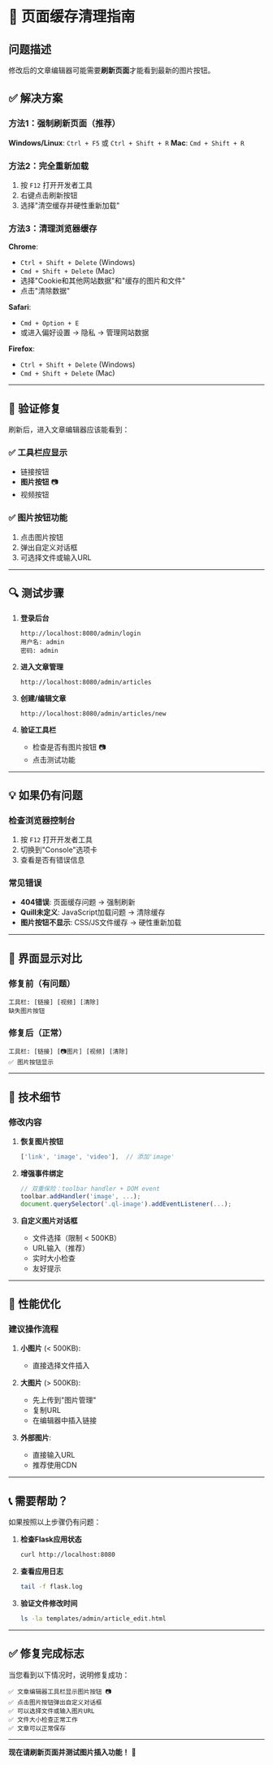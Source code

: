 # 🔄 页面缓存清理指南

## 问题描述
修改后的文章编辑器可能需要**刷新页面**才能看到最新的图片按钮。

## ✅ 解决方案

### 方法1：强制刷新页面（推荐）
**Windows/Linux**: `Ctrl + F5` 或 `Ctrl + Shift + R`
**Mac**: `Cmd + Shift + R`

### 方法2：完全重新加载
1. 按 `F12` 打开开发者工具
2. 右键点击刷新按钮
3. 选择"清空缓存并硬性重新加载"

### 方法3：清理浏览器缓存
**Chrome**:
- `Ctrl + Shift + Delete` (Windows)
- `Cmd + Shift + Delete` (Mac)
- 选择"Cookie和其他网站数据"和"缓存的图片和文件"
- 点击"清除数据"

**Safari**:
- `Cmd + Option + E`
- 或进入偏好设置 → 隐私 → 管理网站数据

**Firefox**:
- `Ctrl + Shift + Delete` (Windows)
- `Cmd + Shift + Delete` (Mac)

---

## 🎯 验证修复

刷新后，进入文章编辑器应该能看到：

### ✅ 工具栏应显示
- 链接按钮
- **图片按钮** 📷
- 视频按钮

### ✅ 图片按钮功能
1. 点击图片按钮
2. 弹出自定义对话框
3. 可选择文件或输入URL

---

## 🔍 测试步骤

1. **登录后台**
   ```
   http://localhost:8080/admin/login
   用户名: admin
   密码: admin
   ```

2. **进入文章管理**
   ```
   http://localhost:8080/admin/articles
   ```

3. **创建/编辑文章**
   ```
   http://localhost:8080/admin/articles/new
   ```

4. **验证工具栏**
   - 检查是否有图片按钮 📷
   - 点击测试功能

---

## 💡 如果仍有问题

### 检查浏览器控制台
1. 按 `F12` 打开开发者工具
2. 切换到"Console"选项卡
3. 查看是否有错误信息

### 常见错误
- **404错误**: 页面缓存问题 → 强制刷新
- **Quill未定义**: JavaScript加载问题 → 清除缓存
- **图片按钮不显示**: CSS/JS文件缓存 → 硬性重新加载

---

## 🎨 界面显示对比

### 修复前（有问题）
```
工具栏: [链接] [视频] [清除]
缺失图片按钮
```

### 修复后（正常）
```
工具栏: [链接] [📷图片] [视频] [清除]
✅ 图片按钮显示
```

---

## 🔧 技术细节

### 修改内容
1. **恢复图片按钮**
   ```javascript
   ['link', 'image', 'video'],  // 添加'image'
   ```

2. **增强事件绑定**
   ```javascript
   // 双重保险：toolbar handler + DOM event
   toolbar.addHandler('image', ...);
   document.querySelector('.ql-image').addEventListener(...);
   ```

3. **自定义图片对话框**
   - 文件选择（限制 < 500KB）
   - URL输入（推荐）
   - 实时大小检查
   - 友好提示

---

## 🚀 性能优化

### 建议操作流程
1. **小图片** (< 500KB):
   - 直接选择文件插入

2. **大图片** (> 500KB):
   - 先上传到"图片管理"
   - 复制URL
   - 在编辑器中插入链接

3. **外部图片**:
   - 直接输入URL
   - 推荐使用CDN

---

## 📞 需要帮助？

如果按照以上步骤仍有问题：

1. **检查Flask应用状态**
   ```bash
   curl http://localhost:8080
   ```

2. **查看应用日志**
   ```bash
   tail -f flask.log
   ```

3. **验证文件修改时间**
   ```bash
   ls -la templates/admin/article_edit.html
   ```

---

## ✅ 修复完成标志

当您看到以下情况时，说明修复成功：

```
✅ 文章编辑器工具栏显示图片按钮 📷
✅ 点击图片按钮弹出自定义对话框
✅ 可以选择文件或输入图片URL
✅ 文件大小检查正常工作
✅ 文章可以正常保存
```

---

**现在请刷新页面并测试图片插入功能！** 🎉
